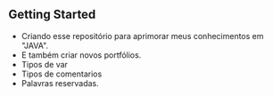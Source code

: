 ## Getting Started
- Criando esse repositório para aprimorar meus conhecimentos em "JAVA".
- E também criar novos portfólios.
- Tipos de var
- Tipos de comentarios
- Palavras reservadas.

